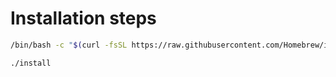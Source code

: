 # Installation steps

```sh
/bin/bash -c "$(curl -fsSL https://raw.githubusercontent.com/Homebrew/install/HEAD/install.sh)"
```

```sh
./install
```

